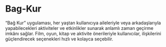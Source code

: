 # Bag-Kur
“Bağ Kur” uygulaması, her yaştan kullanıcıya aileleriyle veya arkadaşlarıyla yapabilecekleri aktiviteler ve etkinlikler sunarak anlamlı zaman geçirme imkânı sağlar. Film, oyun, kitap ve aktivite önerileriyle kullanıcılar, ilişkilerini güçlendirecek seçenekleri hızlı ve kolayca seçebilir.
